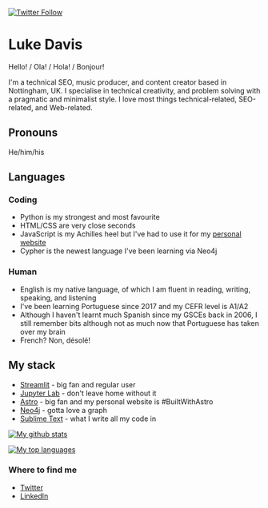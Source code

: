 [![Twitter Follow](https://img.shields.io/twitter/follow/LukeDavisSEO?label=People%20following%20me%20on%20Twitter&style=social)](https://twitter.com/intent/follow?screen_name=LukeDavisSEO)

# Luke Davis

Hello! / Ola! / Hola! / Bonjour!

I'm a technical SEO, music producer, and content creator based in Nottingham, UK. I specialise in technical creativity, and problem solving with a pragmatic and minimalist style. I love most things technical-related, SEO-related, and Web-related.

## Pronouns

He/him/his

## Languages

### Coding

* Python is my strongest and most favourite
* HTML/CSS are very close seconds
* JavaScript is my Achilles heel but I've had to use it for my [personal website](https://lukealexdavis.co.uk/)
* Cypher is the newest language I've been learning via Neo4j

### Human

* English is my native language, of which I am fluent in reading, writing, speaking, and listening
* I've been learning Portuguese since 2017 and my CEFR level is A1/A2
* Although I haven't learnt much Spanish since my GSCEs back in 2006, I still remember bits although not as much now that Portuguese has taken over my brain
* French? Non, désolé!

## My stack

* [Streamlit](https://streamlit.io/) - big fan and regular user
* [Jupyter Lab](https://jupyter.org/) - don't leave home without it
* [Astro](https://astro.build/) - big fan and my personal website is #BuiltWithAstro
* [Neo4j](https://neo4j.com/) - gotta love a graph
* [Sublime Text](https://www.sublimetext.com/) - what I write all my code in

[![My github stats](https://github-readme-stats.vercel.app/api?username=starchildluke&theme=default)](https://github.com/anuraghazra/github-readme-stats)

[![My top languages](https://github-readme-stats.vercel.app/api/top-langs/?username=starchildluke&theme=default )](https://github.com/anuraghazra/github-readme-stats)

### Where to find me

* [Twitter](https://twitter.com/LukeDavisSEO)
* [LinkedIn](https://www.linkedin.com/in/lukealexdavis/)
